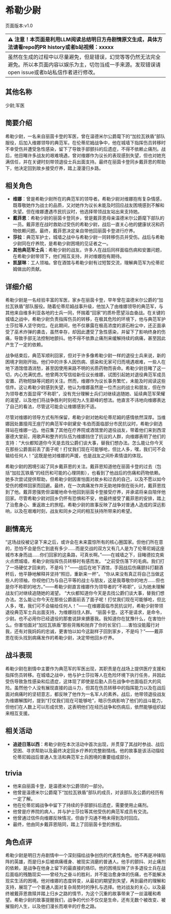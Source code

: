 # 希勒少尉
页面版本:v1.0
 

| :warning: 注意！本页面是利用LLM阅读总结明日方舟剧情原文生成，具体方法请看repo的PR history或者b站视频：xxxxx           |
|:----------------------------|
| 虽然在生成的过程中以尽量避免，但是错误，幻觉等等仍然无法完全避免。所以本页面内容以娱乐为主，切勿当成一手来源。发现错误请open issue或者b站私信作者进行修改。|



## 其他名称
少尉;军医
## 简要介绍
希勒少尉，一名来自丽茵卡登的军医，曾在温德米尔公爵麾下的“加拉瓦铁盾”部队服役，后加入维娜领导的典范军。在伦蒂尼姆战争中，他在城墙下指挥伤员转移时不幸受伤并遭受急性感染，留下了导致手部颤抖的后遗症，不得不依赖止痛剂。战后，他目睹许多战友的艰难境遇，曾对维娜作为议长的表现感到失望，但也对她充满信任，并在关键时刻带领退役士兵出面支持。最终在丽茵卡登同乡戴菲恩的帮助下，他决定回到故乡接受疗养，踏上漫漫归乡路。
## 相关角色
-   **维娜**：曾是希勒少尉所在的典范军的领导者。希勒少尉对维娜抱有复杂情感，既尊敬她作为战士的品质，又对她作为议长未能及时回应战友困境感到不解和失望。但在维娜遭遇市民抗议时，他选择带领战友站出来支持她。
-   **戴菲恩**：希勒少尉的丽茵卡登同乡，曾是戴菲恩母亲温德米尔公爵麾下部队的一员。戴菲恩在战时救助过受伤的希勒少尉，战后一直关心他的健康状况和药物依赖问题。最终，戴菲恩决定亲自带他回丽茵卡登进行疗养。
-   **莎拉**：典范军护士，城墙之战中与希勒少尉一同转移伤员并受伤。战后与希勒少尉同在疗养院，是希勒少尉困境的见证者之一。
-   **其他典范军士兵**：希勒少尉的战友。许多人在战后同样面临伤病和安置问题，在希勒少尉带领下，他们相互支持，并对维娜抱有期待。
-   **凯瑟琳**：工人领袖。曾在酒馆与希勒少尉有过短暂交流，理解典范军为伦蒂尼姆做出的贡献。
## 详细介绍
希勒少尉是一名经验丰富的军医，家乡在丽茵卡登，早年曾在温德米尔公爵的“加拉瓦铁盾”部队服役。随着伦蒂尼姆战事升级，他加入了由维娜领导的典范军，与其他来自维多利亚各地的士兵一同，怀揣着“回家”的质朴愿望浴血奋战。在关键的城墙之战中，希勒少尉负责指挥伤员的转移，在极其危险的环境下，他与典范军护士莎拉等人坚守岗位。在此期间，他不仅暴露在极高浓度的源石粉尘中，还正面承受了巫术炸弹的袭击，虽然幸存，却因此遭受了急性感染，并留下了影响终身的伤痛，导致手部无法控制地颤抖。他不得不依靠止痛剂来缓解持续的病痛，甚至因此产生了一定的依赖。

战争结束后，典范军顺利回家，但对于许多像希勒少尉一样的退役士兵来说，新的困境才刚刚开始。他们中的许多人因伤病、感染和无家可归而境遇艰难，一些人在地下酒馆借酒消愁，甚至因使用来路不明的劣质药物而丧命。希勒少尉目睹了这一切，内心充满忧虑。他曾两次写信给新任议长维娜，试图引起她对退役典范军成员安置、药物短缺等问题的关注。然而，维娜作为议长事务繁忙，未能及时阅读这些信件。这让希勒少尉感到失望，他认为维娜虽然是一位杰出的战士和朋友，但在作为领导者方面显得“不称职”，没有充分理解士兵们对继续追随她、延续典范军荣耀的渴望，以及他们将战争胜利时刻视为人生巅峰的想法。他直言不讳地向维娜表达了自己的看法，尽管这可能会让维娜感到不适。

尽管对维娜的领导方式有所保留，希勒少尉对她和伦蒂尼姆的感情依然深厚。当维娜因处置擅闯王座厅的典范军中尉黛安·韦伯而面临部分市民抗议时，希勒少尉选择站在维娜一边。他召集了其他在疗养院或酒馆里的退役战友，带着他们来到西涅塞德大堂前，用歌声和整齐的队伍为维娜挡住了抗议的人群，向维娜表明了他们的支持：“大伙都知道你今天是去找公爵们谈大事，替我们想办法。怎么能让你今天在那些公爵面前丢了面子呢！打仗我们现在可能够呛，但比人多，嘿，我们可不会输给任何人！”这既是他对维娜的声援，也是战友之间朴素情谊的体现。

希勒少尉的困境引起了同乡戴菲恩的关注。戴菲恩知道他在丽茵卡登的过去（包括“加拉瓦铁盾”的经历和可能的心理阴影），也看到了他战后的伤痛和药物依赖。她多次尝试提供帮助，但希勒少尉因害怕面对故乡和过去的自己，以及不愿以如今受伤的模样回家而回避。最终，在一次病痛发作并无助地摔倒在街头时，戴菲恩找到了他。戴菲恩强势但温暖地命令他回到丽茵卡登接受疗养，并承诺将亲自陪伴他回家。尽管希勒少尉对回乡仍怀有恐惧和不安，他最终接受了戴菲恩的安排，踏上了治愈身心、重返故土的旅程。希勒少尉的故事反映了战争对普通人造成的深远影响，以及在艰难时刻，战友和同乡之间的相互扶持所带来的希望。
## 剧情高光
“这场战役被记录下来之后，或许会在未来震惊所有的核心圈国家。但他们所在意的，恐怕不会是伤亡到底有多少......而是交战的双方又有几人是为了伦蒂尼姆这座城市本身而战......你们回家的这条路，可真长啊。”——在城墙之下，目睹德拉克紫火点燃城墙，希勒少尉指挥伤员转移时有感而发。
“之前受伤落下的毛病。我们打了一场硬仗才回来的，不是吗？”——战后在地下酒馆，手因战后伤痛颤抖打翻酒杯后，他平静地解释并坚持“照旧，重新来一杯”。
“你从来没有真正将自己当做这些人的领袖，你视他们为与自己平等的战士与朋友，这是我尊敬你的地方......但也是你不称职的地方。”——希勒少尉直言维娜作为领导者的“不称职”，认为她未理解战友们对继续追随她的渴望。
“大伙都知道你今天是去找公爵们谈大事，替我们想办法。怎么能让你今天在那些公爵面前丢了面子呢！打仗我们现在可能够呛，但比人多，嘿，我们可不会输给任何人！”——在维娜面临市民抗议时，希勒少尉带领退役典范军士兵出面支持，为维娜挡住人群。
“丽茵卡登。这不是请求，是命令，少尉。也不必用你已经退役的那套说辞来搪塞我。我知道你在犹豫什么，在害怕什么。你害怕面对“加拉瓦铁盾”那些背叛和抛弃了你的长官们......害怕没能履行对我，还有对我妈妈的忠诚，更害怕以如今这副样子回到家乡，不是吗？”——戴菲恩在街头找到病痛发作的希勒少尉，决定带他回乡疗养。
## 战斗表现
希勒少尉在剧情中主要作为典范军的军医出现，其职责是在战场上提供医疗支援和指挥伤员转移。在城墙之战中，他与护士莎拉等人在危险环境下执行任务，并因此受伤导致急性感染和后遗症，这体现了即使是后勤人员在战争中也面临巨大的风险。虽然他个人没有展现直接的战斗力，但其在伤员转移中的指挥能力以及在战后面对病痛时的坚韧意志，都反映了他作为一名军人的素养。战后，他带领退役战友为维娜解围时，提到“打仗我们现在可能够呛”，暗示伤病影响了他们的战斗能力，但他们在人数上可以形成优势，这表明他们在经历战争和伤病后，依然能够组织起来相互支援。
## 相关活动
-   **追迹日落以西**：希勒少尉在本次活动中首次出现，并贯穿了其战时参战、战后受困、寻求帮助以及最终决定回乡疗养的完整剧情线。他的故事是该活动描绘伦蒂尼姆战后普通人生活和典范军士兵困境的重要组成部分。
## trivia
*   他来自丽茵卡登，是温德米尔公爵领的一部分。
*   他曾是温德米尔公爵麾下“加拉瓦铁盾”部队的成员，对该部队及公爵的经历有一定了解。
*   他在伦蒂尼姆战争中留下了持续的手部颤抖后遗症，需要使用止痛剂。
*   他曾是疗养院的病人，并与护士莎拉等其他受伤的典范军成员有交流。
*   他曾通过信件向维娜反映情况，但由于沟通不畅未得到及时回应。
*   最终，他由同乡戴菲恩陪同，踏上了回丽茵卡登的旅程。
## 角色点评
希勒少尉是明日方舟剧情中一个深刻描绘战争创伤的代表性角色。他不再是冲锋陷阵的英雄，而是归乡后被病痛缠身、被现实消磨的普通人。他手的颤抖、对止痛剂的依赖，是战争在他身上留下的最直接的烙印。他的困境反映了许多退役士兵在战后面临的残酷现实——曾经为之奋斗的胜利，并不能治愈身体的伤痛，也不能解决现实生活的困境。他对维娜的态度转变，从最初的期望到失望，再到最终的理解和支持，展现了一个普通人面对复杂局势时的挣扎与选择。他对战友的关心，以及最终被戴菲恩救赎并踏上归乡之路的情节，为这个沉重的故事带来了一丝温暖和希望。希勒少尉的故事提醒我们，战争的代价不仅仅是生命，还有无数个被改变、被摧毁的人生，以及他们漫长而艰辛的疗愈之路。